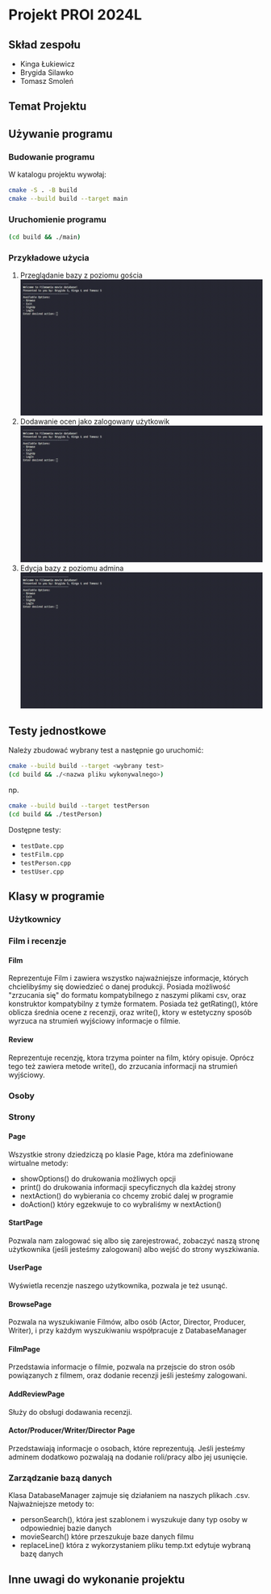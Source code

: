 # Projekt PROI 2024L

## Skład zespołu

- Kinga Łukiewicz
- Brygida Silawko
- Tomasz Smoleń

## Temat Projektu

## Używanie programu

### Budowanie programu
W katalogu projektu wywołaj:
```bash
cmake -S . -B build
cmake --build build --target main
```
### Uruchomienie programu

```bash
(cd build && ./main)
```

### Przykładowe użycia

1. Przeglądanie bazy z poziomu gościa
![example 1 gif](./docs/example1.gif)
2. Dodawanie ocen jako zalogowany użytkowik
![example 2 gif](./docs/example2.gif)
3. Edycja bazy z poziomu admina
![example 3 gif](./docs/example3.gif)

## Testy jednostkowe

Należy zbudować wybrany test a następnie go uruchomić:
```bash
cmake --build build --target <wybrany test>
(cd build && ./<nazwa pliku wykonywalnego>)
```
np.
```bash
cmake --build build --target testPerson
(cd build && ./testPerson)
```
Dostępne testy:
- `testDate.cpp`
- `testFilm.cpp`
- `testPerson.cpp`
- `testUser.cpp`

## Klasy w programie

### Użytkownicy

### Film i recenzje
#### Film
Reprezentuje Film i zawiera wszystko najważniejsze informacje, których chcielibyśmy się dowiedzieć o danej produkcji. Posiada możliwość "zrzucania się" do formatu kompatybilnego z naszymi plikami csv, oraz konstruktor kompatybilny z tymże formatem.
Posiada też getRating(), które oblicza średnia ocene z recenzji, oraz write(), ktory w estetyczny sposób wyrzuca na strumień wyjściowy informacje o filmie.

#### Review
Reprezentuje recenzję, ktora trzyma pointer na film, który opisuje. Oprócz tego też zawiera metode write(), do zrzucania informacji na strumień wyjściowy.

### Osoby

### Strony
#### Page
Wszystkie strony dziedziczą po klasie Page, która ma zdefiniowane wirtualne metody:
- showOptions() do drukowania możliwych opcji
- print() do drukowania informacji specyficznych dla każdej strony
- nextAction() do wybierania co chcemy zrobić dalej w programie
- doAction() który egzekwuje to co wybraliśmy w nextAction()

#### StartPage
Pozwala nam zalogować się albo się zarejestrować,  zobaczyć naszą stronę użytkownika (jeśli jesteśmy zalogowani) albo wejść do strony wyszkiwania.

#### UserPage
Wyświetla recenzje naszego użytkownika, pozwala je też usunąć.

#### BrowsePage
Pozwala na wyszukiwanie Filmów, albo osób (Actor, Director, Producer, Writer), i przy każdym wyszukiwaniu współpracuje z DatabaseManager

#### FilmPage
Przedstawia informacje o filmie, pozwala na przejscie do stron osób powiązanych z filmem, oraz dodanie recenzji jeśli jesteśmy zalogowani.

#### AddReviewPage
Służy do obsługi dodawania recenzji.

#### Actor/Producer/Writer/Director Page
Przedstawiają informacje o osobach, które reprezentują. Jeśli jesteśmy adminem dodatkowo pozwalają na dodanie roli/pracy albo jej usunięcie.




### Zarządzanie bazą danych
Klasa DatabaseManager zajmuje się działaniem na naszych plikach .csv. Najważniejsze metody to:
- personSearch(), która jest szablonem i wyszukuje dany typ osoby w odpowiedniej bazie danych
- movieSearch() które przeszukuje baze danych filmu
- replaceLine() która z wykorzystaniem pliku temp.txt edytuje wybraną bazę danych

## Inne uwagi do wykonanie projektu